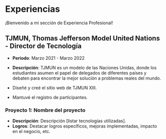 # Experiencias

¡Bienvenido a mi sección de Experiencia Profesional!

## TJMUN, Thomas Jefferson Model United Nations - Director de Tecnología
- **Periodo**: Marzo 2021 - Marzo 2022
- **Descripción**: TJMUN es un modelo de las Naciones Unidas, donde los estudiantes asumen el papel de delegados de diferentes países y debaten para encontrar la mejor solución a problemas reales del mundo.

- Diseñé y creé el sitio web de TJMUN XIII.
- Mantuvé el registro de participantes.

### Proyecto 1: Nombre del proyecto
- **Descripción**: Descripción [listar tecnologías utilizadas].
- **Logros**: Destacar logros específicos, mejoras implementadas, impacto en el negocio, etc.


